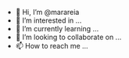 - 👋 Hi, I’m @marareia
- 👀 I’m interested in ...
- 🌱 I’m currently learning ...
- 💞️ I’m looking to collaborate on ...
- 📫 How to reach me ...

<!---
marareia/marareia is a ✨ special ✨ repository because its `README.md` (this file) appears on your GitHub profile.
You can click the Preview link to take a look at your changes.
--->
